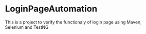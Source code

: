 # LoginPageAutomation
This is a project to verify the functionaly of login page using Maven, Selenium and TestNG
